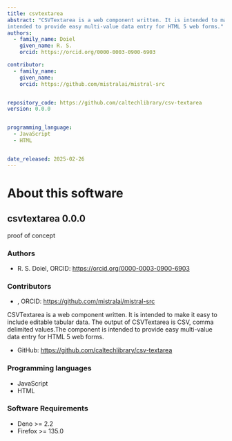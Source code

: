 ```yaml
---
title: csvtextarea
abstract: "CSVTextarea is a web component written. It is intended to make it easy to include editable tabular data. The output of CSVTextarea is CSV, comma delimited values.The component is 
intended to provide easy multi-value data entry for HTML 5 web forms."
authors:
  - family_name: Doiel
    given_name: R. S.
    orcid: https://orcid.org/0000-0003-0900-6903

contributor:
  - family_name: 
    given_name: 
    orcid: https://github.com/mistralai/mistral-src


repository_code: https://github.com/caltechlibrary/csv-textarea
version: 0.0.0


programming_language:
  - JavaScript
  - HTML


date_released: 2025-02-26
---
```


About this software
===================

## csvtextarea 0.0.0

proof of concept

### Authors

- R. S. Doiel, ORCID: <https://orcid.org/0000-0003-0900-6903>

### Contributors

-  , ORCID: <https://github.com/mistralai/mistral-src>



CSVTextarea is a web component written. It is intended to make it easy to include editable tabular data. The output of CSVTextarea is CSV, comma delimited values.The component is 
intended to provide easy multi-value data entry for HTML 5 web forms.


- GitHub: <https://github.com/caltechlibrary/csv-textarea>


### Programming languages

- JavaScript
- HTML




### Software Requirements

- Deno &gt;&#x3D; 2.2
- Firefox &gt;&#x3D; 135.0

